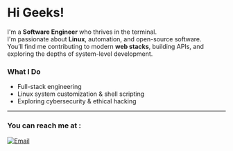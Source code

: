 #  Hi Geeks!

I'm a **Software Engineer** who thrives in the terminal.  
I'm passionate about **Linux**, automation, and open-source software.  
You’ll find me contributing to modern **web stacks**, building APIs, and exploring the depths of system-level development.

### What I Do
-  Full-stack engineering 
-  Linux system customization & shell scripting
-  Exploring cybersecurity & ethical hacking

---

### You can reach me at : 

[![Email](https://img.shields.io/badge/vazoniaina@proton.me-278EA5?style=flat-square&labelColor=20232a&color=278EA5)](mailto:vazoniaina@proton.me)
